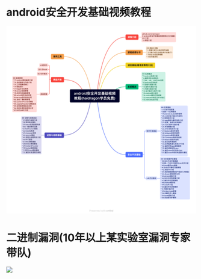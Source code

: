 # android安全开发基础视频教程

![](./android安全开发基础视频教程.png)

# 二进制漏洞(10年以上某实验室漏洞专家带队)

![](./二进制漏洞(10年以上某实验室漏洞专家带队).png)
